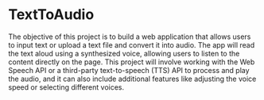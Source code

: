 # TextToAudio
The objective of this project is to build a web application that allows users to input text or upload a text file and convert it into audio. The app will read the text aloud using a synthesized voice, allowing users to listen to the content directly on the page. This project will involve working with the Web Speech API or a third-party text-to-speech (TTS) API to process and play the audio, and it can also include additional features like adjusting the voice speed or selecting different voices.
